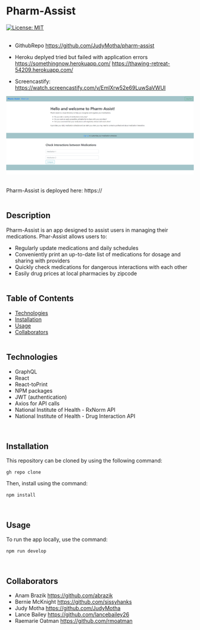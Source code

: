# Pharm-Assist
[![License: MIT](https://img.shields.io/badge/License-MIT-yellow.svg)](https://opensource.org/licenses/MIT)
<br><br>
* GithubRepo
 https://github.com/JudyMotha/pharm-assist

* Heroku deplyed tried but failed with application errors
 https://somethingnow.herokuapp.com/
  https://thawing-retreat-54209.herokuapp.com/

* Screencastify:
https://watch.screencastify.com/v/EmlXrw52e69LuwSaVWUI




<img src="./client/src/images/screenshot.png" alt="Image of Pharm-Assist homepage">
<br><br>

Pharm-Assist is deployed here:  https://
<br><br>

## Description
Pharm-Assist is an app designed to assist users in managing their medications.  Phar-Assist allows users to:

* Regularly update medications and daily schedules
* Conveniently print an up-to-date list of medications for dosage and sharing with providers
* Quickly check medications for dangerous interactions with each other
* Easily drug prices at local pharmacies by zipcode
<br><br>

## Table of Contents
  * [Technologies](#technologies)
  * [Installation](#installation)
  * [Usage](#usage)
  * [Collaborators](#collaborators)
<br><br>  

## Technologies
* GraphQL
* React
* React-toPrint
* NPM packages
* JWT (authentication)
* Axios for API calls
* National Institute of Health - RxNorm API
* National Institute of Health - Drug Interaction API

<br>

## Installation
This repository can be cloned by using the following command:
~~~
gh repo clone 
~~~

Then, install using the command:
~~~
npm install
~~~

<br>

## Usage
To run the app locally, use the command:
~~~
npm run develop
~~~

<br>

## Collaborators
* Anam Brazik  https://github.com/abrazik
* Bernie McKnight  https://github.com/sissyhanks
* Judy Motha  https://github.com/JudyMotha
* Lance Bailey  https://github.com/lancebailey26
* Raemarie Oatman  https://github.com/rmoatman
